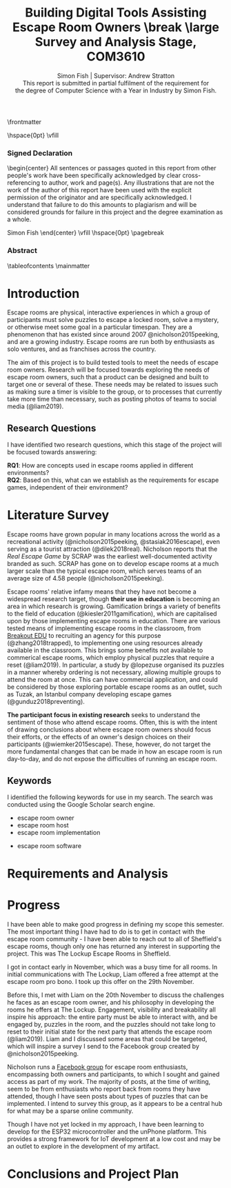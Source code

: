 ﻿---
title: Building Digital Tools Assisting Escape Room Owners \break
  \large Survey and Analysis Stage, COM3610
subtitle: 
author: |
  Simon Fish | Supervisor: Andrew Stratton \
  This report is submitted in partial fulfilment of the requirement for \
  the degree of Computer Science with a Year in Industry by Simon Fish.
geometry: margin=1in
papersize: a4
links-as-notes: true
bibliography: [bibliography.bib]
link-citations: true
table-of-contents: true
documentclass: book
---
\frontmatter
<!-- First page -->
\hspace{0pt}
\vfill
### Signed Declaration

\begin{center}
All sentences or passages quoted in this report from other people's work have been specifically acknowledged by clear cross-referencing to author, work and page(s). Any illustrations that are not the work of the author of this report have been used with the explicit permission of the originator and are specifically acknowledged. I understand that failure to do this amounts to plagiarism and will be considered grounds for failure in this project and the degree examination as a whole.

Simon Fish
\end{center}
\vfill
\hspace{0pt}
\pagebreak
<!-- Abstract -->
<!-- This should be two or three short paragraphs (100-150 words total), summarising the report. A suggested flow is background, project aims, and achievements to date. It should not simply be a restatement of the original project outline. -->
### Abstract

<!-- TODO: -->

<!-- Contents -->
\tableofcontents
\mainmatter
# Introduction

<!--
- set the scene for the project by giving a little relevant background information - try to grab the reader's interest early
- clearly elucidate the aims and objectives of the project and the constraints that might affect the way in which the project is carried out. If the project involves the solution of a specific problem or the production of a specific system this should be clearly specified in an informal way
- summarise the remaining chapters of the report, in effect giving the reader an overview of what is to come
-->

Escape rooms are physical, interactive experiences in which a group of participants must solve puzzles to escape a locked room, solve a mystery, or otherwise meet some goal in a particular timespan. They are a phenomenon that has existed since around 2007 @nicholson2015peeking, and are a growing industry. Escape rooms are run both by enthusiasts as solo ventures, and as franchises across the country.

The aim of this project is to build tested tools to meet the needs of escape room owners. Research will be focused towards exploring the needs of escape room owners, such that a product can be designed and built to target one or several of these. These needs may be related to issues such as making sure a timer is visible to the group, or to processes that currently take more time than necessary, such as posting photos of teams to social media (@liam2019).

## Research Questions

I have identified two research questions, which this stage of the project will be focused towards answering:

**RQ1**: How are concepts used in escape rooms applied in different environments?   
**RQ2**: Based on this, what can we establish as the requirements for escape games, independent of their environment?

# Literature Survey

<!--
Depending on the type of the project, relevant literature may be hard to find, and a technology survey/review of relevant mathematics/review of similar software tools may be more appropriate - you should discuss this with your supervisor. 

- demonstrate your awareness and understanding of the background literature to your topic
- set the proposed research in a wide context
- progress to a more detailed account of the most relevant work in the area
- take care to include some up-to-date references
- Reviewing the literature can help to identify questions and issues that have not yet been answered, ideally questions that will be addressed through your project.
- can incorporate criticisms of previous work, although you need to take care here that your criticisms do not reflect a lack of understanding.

Think of the review as writing an essay on the background literature for your project. You should not just provide a list of references followed by a short summary of each of them. Instead the review should be organised and structured in a meaningful way, and the themes and relationships between the references identified. You should expect to redraft the review several times in order to arrive at a text that is clearly written, easy to understand, but that displays an in-depth understanding of the topic. 

It is usual to assume that the reader is familiar with first and second year course material. Any further material needed should be summarised either and suitable references cited.
-->

Escape rooms have grown popular in many locations across the world as a recreational activity (@nicholson2015peeking, @stasiak2016escape), even serving as a tourist attraction (@dilek2018real). Nicholson reports that the *Real Escape Game* by SCRAP was the earliest well-documented activity branded as such. SCRAP has gone on to develop escape rooms at a much larger scale than the typical escape room, which serves teams of an average size of 4.58 people (@nicholson2015peeking).
<!-- studies conducted in commerical escape rooms? -->

Escape rooms' relative infamy means that they have not become a widespread research target, though **their use in education**  is becoming an area in which research is growing. Gamification brings a variety of benefits to the field of education (@kiesler2011gamification), which are capitalised upon by those implementing escape rooms in education. There are various tested means of implementing escape rooms in the classroom, from [Breakout EDU](https://www.breakoutedu.com/) to recruiting an agency for this purpose (@zhang2018trapped), to implementing one using resources already available in the classroom. This brings some benefits not available to commerical escape rooms, which employ physical puzzles that require a reset (@liam2019). In particular, a study by @lopezuse organised its puzzles in a manner whereby ordering is not necessary, allowing multiple groups to attend the room at once. This can have commercial application, and could be considered by those exploring portable escape rooms as an outlet, such as Tuzak, an Istanbul company developing escape games (@gunduz2018preventing).
<!-- https://www.breakoutedu.com/ -->
<!-- in education -->
<!-- https://scholar.google.com/scholar?cites=14456240303786552354&as_sdt=2005&sciodt=0,5&hl=en -->
<!-- Escape rooms (@clarke2016escaped) -->

**The participant focus in existing research** seeks to understand the sentiment of those who attend escape rooms. Often, this is with the intent of drawing conclusions about where escape room owners should focus their efforts, or the effects of an owner's design choices on their participants (@wiemker2015escape). These, however, do not target the more fundamental changes that can be made in how an escape room is run day-to-day, and do not expose the difficulties of running an escape room.

## Keywords

I identified the following keywords for use in my search. The search was conducted using the Google Scholar search engine.

<!-- TODO: keywords aren't search terms -->

- escape room owner
- escape room host
- escape room implementation
<!-- - puzzle hunt -->
- escape room software

# Requirements and Analysis

<!--
Detail the aims and objectives of your project and analyse individual parts in detail. The analysis may cover more than is finally implemented. As a result of the analysis, you should state what will be covered by the project and what will not be done and why. Due consideration should also be given to how you will evaluate your work. Evaluation is one of the most important aspects of any piece of work and it should be thought about in the early stages. Consider tests or experiments that can be conducted to establish the success of the work.
-->

# Progress

<!--
What have you achieved to date? Describe any results you have. It may be appropriate for your project to combine this chapter with the following chapter - discuss this with your supervisor.
-->

I have been able to make good progress in defining my scope this semester. The most important thing I have had to do is to get in contact with the escape room community - I have been able to reach out to all of Sheffield's escape rooms, though only one has returned any interest in supporting the project. This was The Lockup Escape Rooms in Sheffield.

I got in contact early in November, which was a busy time for all rooms. In initial communications with The Lockup, Liam offered a free attempt at the escape room pro bono. I took up this offer on the 29th November.

Before this, I met with Liam on the 20th November to discuss the challenges he faces as an escape room owner, and his philosophy in developing the rooms he offers at The Lockup. Engagement, visibility and breakability all inspire his approach: the entire party must be able to interact with, and be engaged by, puzzles in the room, and the puzzles should not take long to reset to their initial state for the next party that attends the escape room (@liam2019). Liam and I discussed some areas that could be targeted, which will inspire a survey I send to the Facebook group created by @nicholson2015peeking.

Nicholson runs a [Facebook group](https://www.facebook.com/groups/608883549212939/) for escape room enthusiasts, encompassing both owners and participants, to which I sought and gained access as part of my work. The majority of posts, at the time of writing, seem to be from enthusiasts who report back from rooms they have attended, though I have seen posts about types of puzzles that can be implemented. I intend to survey this group, as it appears to be a central hub for what may be a sparse online community. 

Though I have not yet locked in my approach, I have been learning to develop for the ESP32 microcontroller and the unPhone platform.  This provides a strong framework for IoT development at a low cost and may be an outlet to explore in the development of my artifact. <!-- TODO: cite https://unphone.net/ -->

# Conclusions and Project Plan

<!--
Give a brief summary of the main achievements to date and a detailed plan of work (e.g. using a Gantt chart) to the end of project.
-->
